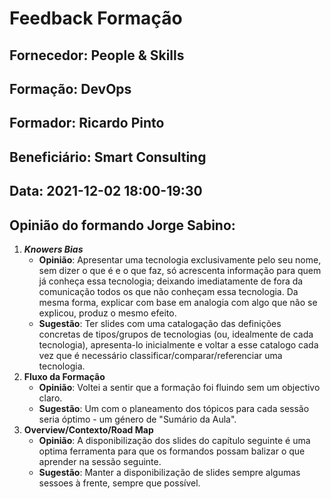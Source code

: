 # Feedback Formação

## Fornecedor: People & Skills

## Formação: DevOps

## Formador: Ricardo Pinto

## Beneficiário: Smart Consulting

## Data: 2021-12-02 18:00-19:30

## Opinião do formando Jorge Sabino:
1. ***Knowers Bias***
    - **Opinião**: Apresentar uma tecnologia exclusivamente pelo seu nome, sem dizer o que é e o que faz, só acrescenta informação para quem já conheça essa tecnologia; deixando imediatamente de fora da comunicação todos os que não conheçam essa tecnologia. Da mesma forma, explicar com base em analogia com algo que não se explicou, produz o mesmo efeito.
    - **Sugestão**: Ter slides com uma catalogação das definições concretas de tipos/grupos de tecnologias (ou, idealmente de cada tecnologia), apresenta-lo inicialmente e voltar a esse catalogo cada vez que é necessário classificar/comparar/referenciar uma tecnologia.
2. **Fluxo da Formação**
    - **Opinião**: Voltei a sentir que a formação foi fluindo sem um objectivo claro.
    - **Sugestão**: Um com o planeamento dos tópicos para cada sessão seria óptimo - um género de "Sumário da Aula".
3. **Overview/Contexto/Road Map**
    - **Opinião**: A disponibilização dos slides do capítulo seguinte é uma optima ferramenta para que os formandos possam balizar o que aprender na sessão seguinte.
    - **Sugestão**: Manter a disponibilização de slides sempre algumas sessoes à frente, sempre que possível.